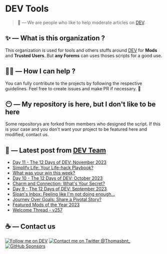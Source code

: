 # DEV Tools

> 🔧 — We are people who like to help moderate articles on [DEV](https://dev.to).

## ✨ — What is this organization ?

This organization is used for tools and others stuffs around [DEV](https://dev.to) for **Mods** and **Trusted Users**. But __any Forems__ can uses thoses scripts for a good use.


## 💪🏼 — How I can help ?

You can fully contribute to the projects by following the respective guidelines. Feel free to create issues and make PR if necessary. 🎉

## 😶 — My repository is here, but I don't like to be here

Some repositorys are forked from members who designed the script. If this is your case and you don't want your project to be featured here and modified, contact us.

## 📝 — Latest post from [DEV Team](https://dev.to/devteam)

<!-- BLOG-POST-LIST:START -->
- [Day 11 - The 12 Days of DEV: November 2023](https://dev.to/devteam/day-11-the-12-days-of-dev-november-2023-1153)
- [Simplify Life: Your Life-hack Playbook?](https://dev.to/devteam/simplify-life-your-life-hack-playbook-283n)
- [What was your win this week?](https://dev.to/devteam/what-was-your-win-this-week-5015)
- [Day 10 - The 12 Days of DEV: October 2023](https://dev.to/devteam/day-10-the-12-days-of-dev-october-2023-591d)
- [Charm and Connection: What&#39;s Your Secret?](https://dev.to/devteam/charm-and-connection-whats-your-secret-3al1)
- [Day 9 - The 12 Days of DEV: September 2023](https://dev.to/devteam/day-9-the-12-days-of-dev-september-2023-44ag)
- [Sloan&#39;s Inbox: Feeling like I&#39;m not doing enough...](https://dev.to/devteam/sloans-inbox-feeling-like-im-not-doing-enough-3b4a)
- [Journey Over Goals: Share a Pivotal Story?](https://dev.to/devteam/journey-over-goals-share-a-pivotal-story-5ai5)
- [Featured Mods of the Year 2023](https://dev.to/devteam/featured-mods-of-the-year-2023-4726)
- [Welcome Thread - v257](https://dev.to/devteam/welcome-thread-v258-5f23)
<!-- BLOG-POST-LIST:END -->


## ☕ — Contact us

[![Follow me on DEV](https://img.shields.io/badge/dev.to-%2308090A.svg?&style=for-the-badge&logo=dev.to&logoColor=white&alt=devto)](https://dev.to/thomasbnt)
[![Contact me on Twitter @Thomasbnt_](https://img.shields.io/badge/Contact%20me%20on%20Twitter-%231DA1F2.svg?&style=for-the-badge&logo=twitter&logoColor=white&alt=twitter)](https://twitter.com/messages/1142357270-1142357270?text=Hello,%20I%20contact%20you%20from%20devtotools%20&recipient_id=1142357270) [![GitHub Sponsors](https://img.shields.io/badge/Sponsor%20me-%23EA54AE.svg?&style=for-the-badge&logo=github-sponsors&logoColor=white)](https://github.com/sponsors/thomasbnt)


